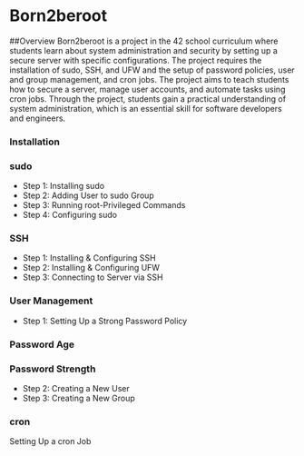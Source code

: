 # Born2beroot
##Overview
Born2beroot is a project in the 42 school curriculum where students learn about system administration and security by setting up a secure server with specific configurations. The project requires the installation of sudo, SSH, and UFW and the setup of password policies, user and group management, and cron jobs. The project aims to teach students how to secure a server, manage user accounts, and automate tasks using cron jobs. Through the project, students gain a practical understanding of system administration, which is an essential skill for software developers and engineers.

### Installation
### sudo
* Step 1: Installing sudo
* Step 2: Adding User to sudo Group
* Step 3: Running root-Privileged Commands
* Step 4: Configuring sudo
### SSH
* Step 1: Installing & Configuring SSH
* Step 2: Installing & Configuring UFW
* Step 3: Connecting to Server via SSH
### User Management
* Step 1: Setting Up a Strong Password Policy
### Password Age
### Password Strength
* Step 2: Creating a New User
* Step 3: Creating a New Group
### cron
Setting Up a cron Job
